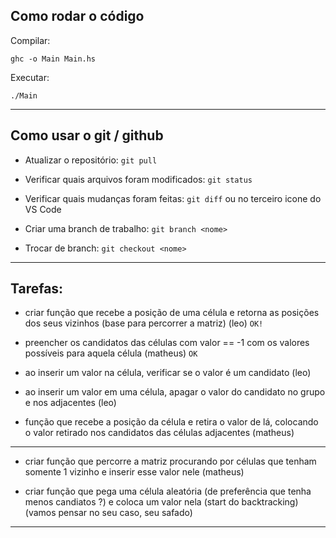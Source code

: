## Como rodar o código

Compilar:

`ghc -o Main Main.hs`

Executar:

`./Main`

----

## Como usar o git / github

- Atualizar o repositório:
`git pull`

- Verificar quais arquivos foram modificados:
`git status`

- Verificar quais mudanças foram feitas:
`git diff` ou no terceiro icone do VS Code

- Criar uma branch de trabalho:
`git branch <nome>`

- Trocar de branch:
`git checkout <nome>`

----

## Tarefas:

- criar função que recebe a posição de uma célula e retorna as posições dos seus vizinhos (base para percorrer a matriz) (leo) `OK!`

- preencher os candidatos das células com valor == -1 com os valores possíveis para aquela célula (matheus) `OK`

- ao inserir um valor na célula, verificar se o valor é um candidato (leo)

- ao inserir um valor em uma célula, apagar o valor do candidato no grupo e nos adjacentes (leo)

- função que recebe a posição da célula e retira o valor de lá, colocando o valor retirado nos candidatos das células adjacentes (matheus)

----

- criar função que percorre a matriz procurando por células que tenham somente 1 vizinho e inserir esse valor nele (matheus)

- criar função que pega uma célula aleatória (de preferência que tenha menos candiatos ?) e coloca um valor nela (start do backtracking) (vamos pensar no seu caso, seu safado)

----
